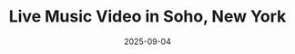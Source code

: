 ---
title: "Live Music Video in Soho, New York"
date: 2025-09-04
description: "Jessy Carolina and the Hot Mess"
video_url: "https://vimeo.com/14677429?share=copy#t=0"
video_type: "vimeo"
order: 2
---